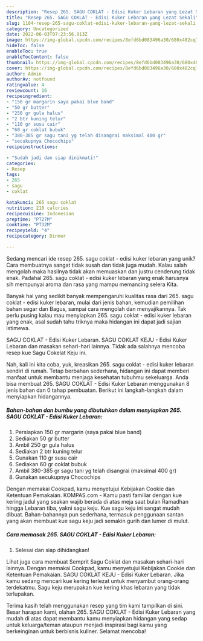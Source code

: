 ```yaml
---
description: "Resep 265. SAGU COKLAT - Edisi Kuker Lebaran yang Lezat Sekali"
title: "Resep 265. SAGU COKLAT - Edisi Kuker Lebaran yang Lezat Sekali"
slug: 1104-resep-265-sagu-coklat-edisi-kuker-lebaran-yang-lezat-sekali
category: Uncategorized
date: 2022-06-03T07:23:56.913Z
image: https://img-global.cpcdn.com/recipes/8efd6bd083496a30/680x482cq70/265-sagu-coklat-edisi-kuker-lebaran-foto-resep-utama.jpg
hideToc: false
enableToc: true
enableTocContent: false
thumbnail: https://img-global.cpcdn.com/recipes/8efd6bd083496a30/680x482cq70/265-sagu-coklat-edisi-kuker-lebaran-foto-resep-utama.jpg
cover: https://img-global.cpcdn.com/recipes/8efd6bd083496a30/680x482cq70/265-sagu-coklat-edisi-kuker-lebaran-foto-resep-utama.jpg
author: Admin
authorAv: notfound
ratingvalue: 4
reviewcount: 16
recipeingredient:
- "150 gr margarin saya pakai blue band"
- "50 gr butter"
- "250 gr gula halus"
- "2 btr kuning telur"
- "110 gr susu cair"
- "60 gr coklat bubuk"
- "380-385 gr sagu tani yg telah disangrai maksimal 400 gr"
- "secukupnya Chocochips"
recipeinstructions:

- "Sudah jadi dan siap dinikmati!"
categories:
- Resep
tags:
- 265
- sagu
- coklat

katakunci: 265 sagu coklat 
nutrition: 210 calories
recipecuisine: Indonesian
preptime: "PT27M"
cooktime: "PT32M"
recipeyield: "4"
recipecategory: Dinner

---
```





Sedang mencari ide resep 265. sagu coklat - edisi kuker lebaran yang unik? Cara membuatnya sangat tidak susah dan tidak juga mudah. Kalau salah mengolah maka hasilnya tidak akan memuaskan dan justru cenderung tidak enak. Padahal 265. sagu coklat - edisi kuker lebaran yang enak harusnya sih mempunyai aroma dan rasa yang mampu memancing selera Kita.





Banyak hal yang sedikit banyak mempengaruhi kualitas rasa dari 265. sagu coklat - edisi kuker lebaran, mulai dari jenis bahan, kemudian pemilihan bahan segar dan Bagus, sampai cara mengolah dan menyajikannya. Tak perlu pusing kalau mau menyiapkan 265. sagu coklat - edisi kuker lebaran yang enak,      asal sudah tahu triknya maka hidangan ini dapat jadi sajian istimewa.














SAGU COKLAT - Edisi Kuker Lebaran. SAGU COKLAT KEJU - Edisi Kuker Lebaran dan masakan sehari-hari lainnya. Tidak ada salahnya mencoba resep kue Sagu Cokelat Keju ini.






Nah, kali ini kita coba, yuk, kreasikan 265. sagu coklat - edisi kuker lebaran sendiri di rumah. Tetap berbahan sederhana, hidangan ini dapat memberi manfaat untuk membantu menjaga kesehatan tubuhmu sekeluarga. Anda bisa membuat 265. SAGU COKLAT - Edisi Kuker Lebaran menggunakan 8 jenis bahan dan 0 tahap pembuatan. Berikut ini langkah-langkah dalam menyiapkan hidangannya.

<!--inarticleads1-->

##### Bahan-bahan dan bumbu yang dibutuhkan dalam menyiapkan 265. SAGU COKLAT - Edisi Kuker Lebaran:

1. Persiapkan 150 gr margarin (saya pakai blue band)
1. Sediakan 50 gr butter
1. Ambil 250 gr gula halus
1. Sediakan 2 btr kuning telur
1. Gunakan 110 gr susu cair
1. Sediakan 60 gr coklat bubuk
1. Ambil 380-385 gr sagu tani yg telah disangrai (maksimal 400 gr)
1. Gunakan secukupnya Chocochips


Dengan memakai Cookpad, kamu menyetujui Kebijakan Cookie dan Ketentuan Pemakaian. KOMPAS.com - Kamu pasti familiar dengan kue kering jadul yang seakan wajib berada di atas meja saat bulan Ramadhan hingga Lebaran tiba, yakni sagu keju. Kue sagu keju ini sangat mudah dibuat. Bahan-bahannya pun sederhana, termasuk penggunaan santan yang akan membuat kue sagu keju jadi semakin gurih dan lumer di mulut. 

<!--inarticleads2-->

##### Cara memasak 265. SAGU COKLAT - Edisi Kuker Lebaran:


1. Selesai dan siap dihidangkan!

Lihat juga cara membuat Semprit Sagu Coklat dan masakan sehari-hari lainnya. Dengan memakai Cookpad, kamu menyetujui Kebijakan Cookie dan Ketentuan Pemakaian. SAGU COKLAT KEJU - Edisi Kuker Lebaran. Jika kamu sedang mencari kue kering terlezat untuk menyambut orang-orang terdekatmu. Sagu keju merupakan kue kering khas lebaran yang tidak terlupakan. 

Terima kasih telah menggunakan resep yang tim kami tampilkan di sini. Besar harapan kami, olahan 265. SAGU COKLAT - Edisi Kuker Lebaran yang mudah di atas dapat membantu kamu menyiapkan hidangan yang sedap untuk keluarga/teman ataupun menjadi inspirasi bagi kamu yang berkeinginan untuk berbisnis kuliner. Selamat mencoba!
